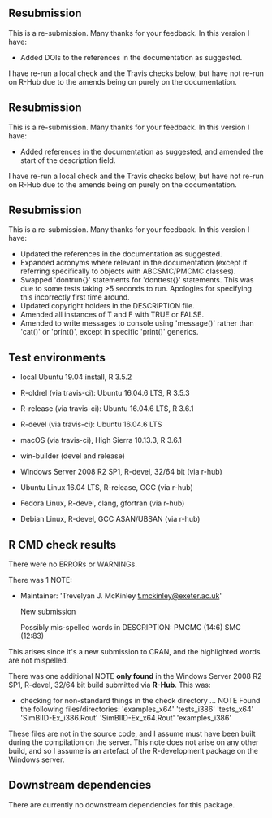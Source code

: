 ## Resubmission

This is a re-submission. Many thanks for your feedback. 
In this version I have:

* Added DOIs to the references in the documentation as suggested.
  
I have re-run a local check and the Travis checks below,
but have not re-run on R-Hub due to the amends being on
purely on the documentation.

## Resubmission

This is a re-submission. Many thanks for your feedback. 
In this version I have:

* Added references in the documentation as suggested, 
  and amended the start of the description field.
  
I have re-run a local check and the Travis checks below,
but have not re-run on R-Hub due to the amends being on
purely on the documentation.

## Resubmission

This is a re-submission. Many thanks for your feedback. 
In this version I have:

* Updated the references in the documentation as suggested.
* Expanded acronyms where relevant in the documentation (except if
  referring specifically to objects with ABCSMC/PMCMC classes).
* Swapped 'dontrun{}' statements for 'donttest{}' statements. This was
  due to some tests taking >5 seconds to run. Apologies for specifying
  this incorrectly first time around.
* Updated copyright holders in the DESCRIPTION file.
* Amended all instances of T and F with TRUE or FALSE.
* Amended to write messages to console using 'message()' rather
  than 'cat()' or 'print()', except in specific 'print()' generics.

## Test environments
* local Ubuntu 19.04 install, R 3.5.2
* R-oldrel (via travis-ci): Ubuntu 16.04.6 LTS, R 3.5.3
* R-release (via travis-ci): Ubuntu 16.04.6 LTS, R 3.6.1
* R-devel (via travis-ci): Ubuntu 16.04.6 LTS
* macOS (via travis-ci), High Sierra 10.13.3, R 3.6.1
* win-builder (devel and release)

* Windows Server 2008 R2 SP1, R-devel, 32/64 bit (via r-hub)
* Ubuntu Linux 16.04 LTS, R-release, GCC (via r-hub)
* Fedora Linux, R-devel, clang, gfortran (via r-hub)
* Debian Linux, R-devel, GCC ASAN/UBSAN (via r-hub)

## R CMD check results
There were no ERRORs or WARNINGs. 

There was 1 NOTE:

* Maintainer: 'Trevelyan J. McKinley <t.mckinley@exeter.ac.uk>'

   New submission
   
   Possibly mis-spelled words in DESCRIPTION:
    PMCMC (14:6)
    SMC (12:83)
   
This arises since it's a new submission to CRAN, and the highlighted words
are not mispelled.

There was one additional NOTE **only found** in the Windows Server 2008 R2 SP1, 
R-devel, 32/64 bit build submitted via **R-Hub**. This was:

* checking for non-standard things in the check directory ... NOTE
  Found the following files/directories:
    'examples_x64' 'tests_i386' 'tests_x64'
    'SimBIID-Ex_i386.Rout' 'SimBIID-Ex_x64.Rout' 'examples_i386'
    
These files are not in the source code, and I assume must have been
built during the compilation on the server. This note does not arise
on any other build, and so I assume is an artefact of the R-development
package on the Windows server.

## Downstream dependencies
There are currently no downstream dependencies for this package.
